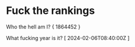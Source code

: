 # Fuck the rankings

Who the hell am I?
{ 1864452 }

What fucking year is it?
[ 2024-02-06T08:40:00Z ]
